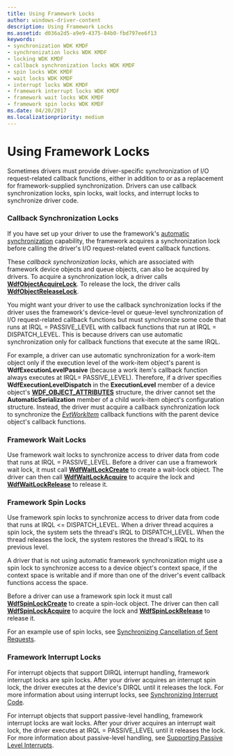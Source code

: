 ```yaml
---
title: Using Framework Locks
author: windows-driver-content
description: Using Framework Locks
ms.assetid: d036a2d5-a9e9-4375-84b0-fbd797ee6f13
keywords:
- synchronization WDK KMDF
- synchronization locks WDK KMDF
- locking WDK KMDF
- callback synchronization locks WDK KMDF
- spin locks WDK KMDF
- wait locks WDK KMDF
- interrupt locks WDK KMDF
- framework interrupt locks WDK KMDF
- framework wait locks WDK KMDF
- framework spin locks WDK KMDF
ms.date: 04/20/2017
ms.localizationpriority: medium
---
```


# Using Framework Locks


Sometimes drivers must provide driver-specific synchronization of I/O request-related callback functions, either in addition to or as a replacement for framework-supplied synchronization. Drivers can use callback synchronization locks, spin locks, wait locks, and interrupt locks to synchronize driver code.

### Callback Synchronization Locks

If you have set up your driver to use the framework's [automatic synchronization](using-automatic-synchronization.md) capability, the framework acquires a synchronization lock before calling the driver's I/O request-related event callback functions.

These *callback synchronization locks*, which are associated with framework device objects and queue objects, can also be acquired by drivers. To acquire a synchronization lock, a driver calls [**WdfObjectAcquireLock**](https://msdn.microsoft.com/library/windows/hardware/ff548721). To release the lock, the driver calls [**WdfObjectReleaseLock**](https://msdn.microsoft.com/library/windows/hardware/ff548765).

You might want your driver to use the callback synchronization locks if the driver uses the framework's device-level or queue-level synchronization of I/O request-related callback functions but must synchronize some code that runs at IRQL = PASSIVE\_LEVEL with callback functions that run at IRQL = DISPATCH\_LEVEL. This is because drivers can use automatic synchronization only for callback functions that execute at the same IRQL.

For example, a driver can use automatic synchronization for a work-item object only if the execution level of the work-item object's parent is **WdfExecutionLevelPassive** (because a work item's callback function always executes at IRQL= PASSIVE\_LEVEL). Therefore, if a driver specifies **WdfExecutionLevelDispatch** in the **ExecutionLevel** member of a device object's [**WDF\_OBJECT\_ATTRIBUTES**](https://msdn.microsoft.com/library/windows/hardware/ff552400) structure, the driver cannot set the **AutomaticSerialization** member of a child work-item object's configuration structure. Instead, the driver must acquire a callback synchronization lock to synchronize the [*EvtWorkItem*](https://msdn.microsoft.com/library/windows/hardware/ff541859) callback functions with the parent device object's callback functions.

### Framework Wait Locks

Use framework wait locks to synchronize access to driver data from code that runs at IRQL = PASSIVE\_LEVEL. Before a driver can use a framework wait lock, it must call [**WdfWaitLockCreate**](https://msdn.microsoft.com/library/windows/hardware/ff551171) to create a wait-lock object. The driver can then call [**WdfWaitLockAcquire**](https://msdn.microsoft.com/library/windows/hardware/ff551168) to acquire the lock and [**WdfWaitLockRelease**](https://msdn.microsoft.com/library/windows/hardware/ff551173) to release it.

### <a href="" id="framework-spin-locks"></a> Framework Spin Locks

Use framework spin locks to synchronize access to driver data from code that runs at IRQL &lt;= DISPATCH\_LEVEL. When a driver thread acquires a spin lock, the system sets the thread's IRQL to DISPATCH\_LEVEL. When the thread releases the lock, the system restores the thread's IRQL to its previous level.

A driver that is not using automatic framework synchronization might use a spin lock to synchronize access to a device object's context space, if the context space is writable and if more than one of the driver's event callback functions access the space.

Before a driver can use a framework spin lock it must call [**WdfSpinLockCreate**](https://msdn.microsoft.com/library/windows/hardware/ff550042) to create a spin-lock object. The driver can then call [**WdfSpinLockAcquire**](https://msdn.microsoft.com/library/windows/hardware/ff550040) to acquire the lock and [**WdfSpinLockRelease**](https://msdn.microsoft.com/library/windows/hardware/ff550044) to release it.

For an example use of spin locks, see [Synchronizing Cancellation of Sent Requests](synchronizing-cancellation-of-sent-requests.md).

### Framework Interrupt Locks

For interrupt objects that support DIRQL interrupt handling, framework interrupt locks are spin locks. After your driver acquires an interrupt spin lock, the driver executes at the device's DIRQL until it releases the lock. For more information about using interrupt locks, see [Synchronizing Interrupt Code](synchronizing-interrupt-code.md).

For interrupt objects that support passive-level handling, framework interrupt locks are wait locks. After your driver acquires an interrupt wait lock, the driver executes at IRQL = PASSIVE\_LEVEL until it releases the lock. For more information about passive-level handling, see [Supporting Passive Level Interrupts](supporting-passive-level-interrupts.md).

 

 





